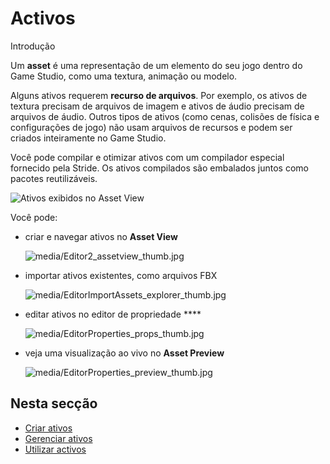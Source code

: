 # Activos

<span class="badge text-bg-primary">Introdução</span>

Um **asset** é uma representação de um elemento do seu jogo dentro do Game Studio, como uma textura, animação ou modelo.

Alguns ativos requerem **recurso de arquivos**. Por exemplo, os ativos de textura precisam de arquivos de imagem e ativos de áudio precisam de arquivos de áudio. Outros tipos de ativos (como cenas, colisões de física e configurações de jogo) não usam arquivos de recursos e podem ser criados inteiramente no Game Studio.

Você pode compilar e otimizar ativos com um compilador especial fornecido pela Stride. Os ativos compilados são embalados juntos como pacotes reutilizáveis.

![Ativos exibidos no Asset View](../get-started/media/asset-creation-asset-view-tab-knight.png)

Você pode:

* criar e navegar ativos no **Asset View**

   ![media/Editor2_assetview_thumb.jpg](media/Editor2_assetview_thumb.jpg)

* importar ativos existentes, como arquivos FBX

   ![media/EditorImportAssets_explorer_thumb.jpg](media/EditorImportAssets_explorer_thumb.jpg)

* editar ativos no editor de propriedade ****

   ![media/EditorProperties_props_thumb.jpg](media/EditorProperties_props_thumb.jpg)

* veja uma visualização ao vivo no **Asset Preview**

   ![media/EditorProperties_preview_thumb.jpg](media/EditorProperties_preview_thumb.jpg)

## Nesta secção

* [Criar ativos](create-assets.md)
* [Gerenciar ativos](manage-assets.md)
* [Utilizar activos](use-assets.md)